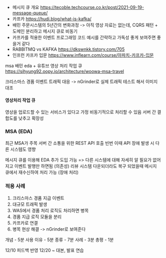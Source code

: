 - 메시지 큐 개요
  https://tecoble.techcourse.co.kr/post/2021-09-19-message-queue/
- 카프카
  https://hudi.blog/what-is-kafka/
- 배민 주문시스템의 5년간의 변화과정
  -> 아직 영상 자료는 없는데, CQRS 패턴 + 도메인 분리하고 메시지 큐로 비동기
- 카프카를 적용한 이벤트 프로그래밍 코드 예시를 간략하고 가독성 좋게 보여주면 좋을거 같다
- RABBITMQ vs KAFKA
  https://dkswnkk.tistory.com/705
- 인프런 카프카 입문
  https://www.inflearn.com/course/아파치-카프카-입문



msa 배민 eda + 유튜브 영상 처리 작업 큐
https://sihyung92.oopy.io/architecture/woowa-msa-travel

크리스마스 경품 이벤트 트래픽 대응 -> nGrinder로 실제 트래픽 테스트 해서 이미지 대조

#### 영상처리 작업 큐
영상을 업로드할 수 있는 서비스가 있다고 가정
비동기적으로 처리할 수 있음
서버 간 결합도를 낮추고 확장성
### MSA (EDA)
최근 MSA가 주목
서버 간 소통을 위한 REST API 호출 빈번
이때 API 장애 발생 시 다른 시스템도 영향

메시지 큐를 이용해 EDA 추가 도입 가능
=>
다른 시스템에 대해 자세히 알 필요가 없어지고 이벤트 발행만 하면됨 (의존성)
리뷰 시스템 다운되더라도 복구 되었을때 메시지 큐에서 재수신하여 처리 가능 (장애 처리)
### 적용 사례
1. 크리스마스 경품 지급 이벤트
2. 대규모 트래픽 발생
3. WAS에서 경품 처리 로직도 처리하면 병목
4. 경품 지급 로직 모듈을 분리
5. 카프카로 연결
6. 병목 현상 해결 -> nGrinder로 보여준다

개념 - 5분
사용 이유 - 5분
종류 - 7분
사례 - 3분
총평 - 1분

12/10 피드백 반영
12/20 ~ 대본, 발표 연습